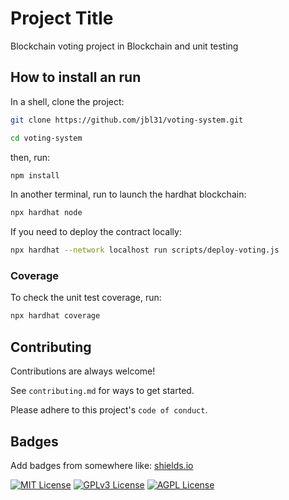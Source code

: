 # Project Title

Blockchain voting project in Blockchain and unit testing



## How to install an run
In a shell, clone the project:
```bash
git clone https://github.com/jbl31/voting-system.git
```
```bash
cd voting-system
```

then, run:
```bash
npm install
```
In another terminal, run to launch the hardhat blockchain:
```bash
npx hardhat node
```

If you need to deploy the contract locally:
```bash
npx hardhat --network localhost run scripts/deploy-voting.js
```

### Coverage

To check the unit test coverage, run:
```bash
npx hardhat coverage
```





## Contributing

Contributions are always welcome!

See `contributing.md` for ways to get started.

Please adhere to this project's `code of conduct`.


## Badges

Add badges from somewhere like: [shields.io](https://shields.io/)

[![MIT License](https://img.shields.io/badge/License-MIT-green.svg)](https://choosealicense.com/licenses/mit/)
[![GPLv3 License](https://img.shields.io/badge/License-GPL%20v3-yellow.svg)](https://opensource.org/licenses/)
[![AGPL License](https://img.shields.io/badge/license-AGPL-blue.svg)](http://www.gnu.org/licenses/agpl-3.0)


